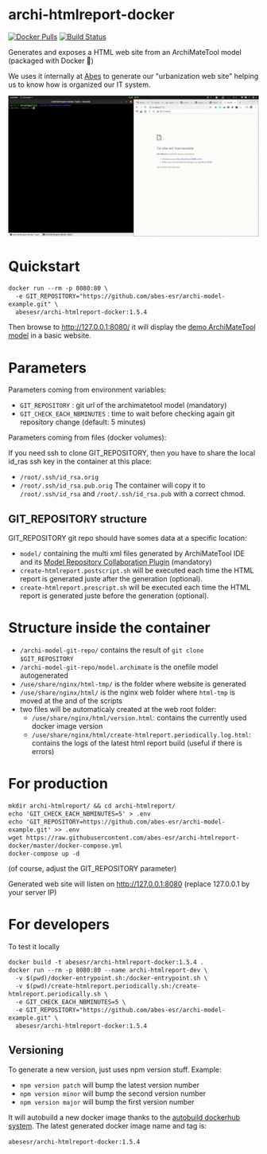 # archi-htmlreport-docker

[![Docker Pulls](https://img.shields.io/docker/pulls/abesesr/archi-htmlreport-docker.svg)](https://hub.docker.com/r/abesesr/archi-htmlreport-docker/) [![Build Status](https://travis-ci.org/abes-esr/archi-htmlreport-docker.svg?branch=master)](https://travis-ci.org/abes-esr/archi-htmlreport-docker)

Generates and exposes a HTML web site from an ArchiMateTool model (packaged with Docker 🐳)

We uses it internally at [Abes](http://abes.fr) to generate our "urbanization web site" helping us to know how is organized our IT system.

![Demo](doc/Screencast_07-07-2019_18_51_02.gif)

# Quickstart

```shell
docker run --rm -p 8080:80 \
  -e GIT_REPOSITORY="https://github.com/abes-esr/archi-model-example.git" \
  abesesr/archi-htmlreport-docker:1.5.4
```
Then browse to http://127.0.0.1:8080/ it will display the [demo ArchiMateTool model](https://github.com/abes-esr/archi-model-example.git) in a basic website.

# Parameters

Parameters coming from environment variables:

- `GIT_REPOSITORY` : git url of the archimatetool model (mandatory)
- `GIT_CHECK_EACH_NBMINUTES` : time to wait before checking again git repository change (default: 5 minutes)

Parameters coming from files (docker volumes):

If you need ssh to clone GIT_REPOSITORY, then you have to share the local id_ras ssh key in the container at this place:
  - `/root/.ssh/id_rsa.orig`
  - `/root/.ssh/id_rsa.pub.orig`
The container will copy it to `/root/.ssh/id_rsa` and `/root/.ssh/id_rsa.pub` with a correct chmod.

## GIT_REPOSITORY structure

GIT_REPOSITORY git repo should have somes data at a specific location:
- `model/` containing the multi xml files generated by ArchiMateTool IDE and its [Model Repository Collaboration Plugin](https://www.archimatetool.com/plugins/) (mandatory)
- `create-htmlreport.postscript.sh` will be executed each time the HTML report is generated juste after the generation (optional). 
- `create-htmlreport.prescript.sh` will be executed each time the HTML report is generated juste before the generation (optional). 


# Structure inside the container

- `/archi-model-git-repo/` contains the result of `git clone $GIT_REPOSITORY`
- `/archi-model-git-repo/model.archimate` is the onefile model autogenerated
- `/use/share/nginx/html-tmp/` is the folder where website is generated
- `/use/share/nginx/html/` is the nginx web folder where `html-tmp` is moved at the and of the scripts
- two files will be automaticaly created at the web root folder:
  - `/use/share/nginx/html/version.html`: contains the currently used docker image version
  - `/use/share/nginx/html/create-htmlreport.periodically.log.html`: contains the logs of the latest html report build (useful if there is errors)

# For production

```
mkdir archi-htmlreport/ && cd archi-htmlreport/
echo 'GIT_CHECK_EACH_NBMINUTES=5' > .env
echo 'GIT_REPOSITORY=https://github.com/abes-esr/archi-model-example.git' >> .env
wget https://raw.githubusercontent.com/abes-esr/archi-htmlreport-docker/master/docker-compose.yml
docker-compose up -d
```
(of course, adjust the GIT_REPOSITORY parameter)

Generated web site will listen on http://127.0.0.1:8080 (replace 127.0.0.1 by your server IP)

# For developers

To test it locally
```
docker build -t abesesr/archi-htmlreport-docker:1.5.4 .
docker run --rm -p 8080:80 --name archi-htmlreport-dev \
  -v $(pwd)/docker-entrypoint.sh:/docker-entrypoint.sh \
  -v $(pwd)/create-htmlreport.periodically.sh:/create-htmlreport.periodically.sh \
  -e GIT_CHECK_EACH_NBMINUTES=5 \
  -e GIT_REPOSITORY="https://github.com/abes-esr/archi-model-example.git" \
  abesesr/archi-htmlreport-docker:1.5.4
```

## Versioning

To generate a new version, just uses npm version stuff. Example:
- `npm version patch` will bump the latest version number
- `npm version minor` will bump the second version number
- `npm version major` will bump the first version number

It will autobuild a new docker image thanks to the [autobuild dockerhub system](ttps://hub.docker.com/r/abesesr/archi-htmlreport-docker/).
The latest generated docker image name and tag is:

`abesesr/archi-htmlreport-docker:1.5.4`
